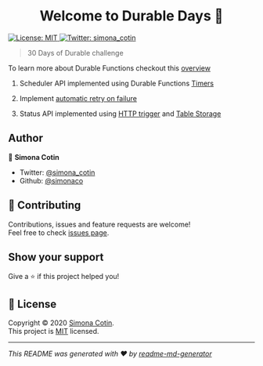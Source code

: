 <h1 align="center">Welcome to Durable Days 👋</h1>
<p>
  <a href="https://github.com/simonaco/durabledays/blob/master/LICENSE" target="_blank">
    <img alt="License: MIT" src="https://img.shields.io/badge/License-MIT-yellow.svg" />
  </a>
  <a href="https://twitter.com/simona_cotin" target="_blank">
    <img alt="Twitter: simona_cotin" src="https://img.shields.io/twitter/follow/simona_cotin.svg?style=social" />
  </a>
</p>

> 30 Days of Durable challenge

To learn more about Durable Functions checkout this [overview](https://docs.microsoft.com/azure/azure-functions/durable/?WT.mc_id=startup-0000-sicotin)

1. Scheduler API implemented using Durable Functions [Timers](https://docs.microsoft.com/azure/azure-functions/durable/durable-functions-timers?tabs=javascript&WT.mc_id=startup-0000-sicotin)

1. Implement [automatic retry on failure](https://docs.microsoft.com/azure/azure-functions/durable/durable-functions-error-handling?tabs=javascript&WT.mc_id=startup-0000-sicotin#automatic-retry-on-failure&WT.mc_id=durabledays-github-sicotin)

1. Status API implemented using [HTTP trigger](https://docs.microsoft.com/azure/azure-functions/functions-bindings-http-webhook?WT.mc_id=startup-0000-sicotin) and [Table Storage](https://docs.microsoft.com/azure/azure-functions/functions-bindings-storage-table?tabs=javascript&WT.mc_id=startup-0000-sicotin#input)

## Author

👤 **Simona Cotin**

- Twitter: [@simona_cotin](https://twitter.com/simona_cotin)
- Github: [@simonaco](https://github.com/simonaco)

## 🤝 Contributing

Contributions, issues and feature requests are welcome!<br />Feel free to check [issues page](https://github.com/simonaco/durabledays/issues).

## Show your support

Give a ⭐️ if this project helped you!

## 📝 License

Copyright © 2020 [Simona Cotin](https://github.com/simonaco).<br />
This project is [MIT](https://github.com/simonaco/durabledays/blob/master/LICENSE) licensed.

---

_This README was generated with ❤️ by [readme-md-generator](https://github.com/kefranabg/readme-md-generator)_
